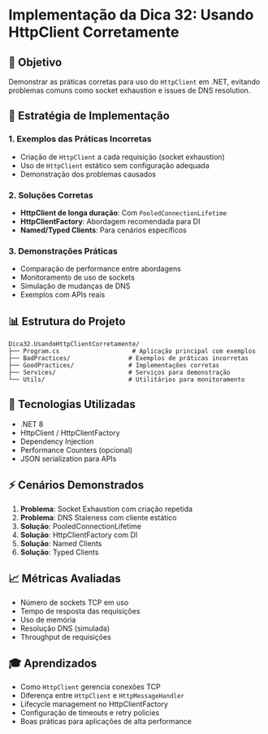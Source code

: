 # Implementação da Dica 32: Usando HttpClient Corretamente

## 🎯 Objetivo

Demonstrar as práticas corretas para uso do `HttpClient` em .NET, evitando problemas comuns como socket exhaustion e issues de DNS resolution.

## 🧪 Estratégia de Implementação

### 1. Exemplos das Práticas Incorretas
- Criação de `HttpClient` a cada requisição (socket exhaustion)
- Uso de `HttpClient` estático sem configuração adequada
- Demonstração dos problemas causados

### 2. Soluções Corretas
- **HttpClient de longa duração**: Com `PooledConnectionLifetime`
- **HttpClientFactory**: Abordagem recomendada para DI
- **Named/Typed Clients**: Para cenários específicos

### 3. Demonstrações Práticas
- Comparação de performance entre abordagens
- Monitoramento de uso de sockets
- Simulação de mudanças de DNS
- Exemplos com APIs reais

## 📊 Estrutura do Projeto

```
Dica32.UsandoHttpClientCorretamente/
├── Program.cs                    # Aplicação principal com exemplos
├── BadPractices/                # Exemplos de práticas incorretas
├── GoodPractices/               # Implementações corretas
├── Services/                    # Serviços para demonstração
└── Utils/                       # Utilitários para monitoramento
```

## 🔧 Tecnologias Utilizadas

- .NET 8
- HttpClient / HttpClientFactory
- Dependency Injection
- Performance Counters (opcional)
- JSON serialization para APIs

## ⚡ Cenários Demonstrados

1. **Problema**: Socket Exhaustion com criação repetida
2. **Problema**: DNS Staleness com cliente estático
3. **Solução**: PooledConnectionLifetime
4. **Solução**: HttpClientFactory com DI
5. **Solução**: Named Clients
6. **Solução**: Typed Clients

## 📈 Métricas Avaliadas

- Número de sockets TCP em uso
- Tempo de resposta das requisições
- Uso de memória
- Resolução DNS (simulada)
- Throughput de requisições

## 🎓 Aprendizados

- Como `HttpClient` gerencia conexões TCP
- Diferença entre `HttpClient` e `HttpMessageHandler`
- Lifecycle management no HttpClientFactory
- Configuração de timeouts e retry policies
- Boas práticas para aplicações de alta performance
